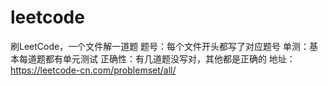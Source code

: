 # leetcode

刷LeetCode，一个文件解一道题
题号：每个文件开头都写了对应题号
单测：基本每道题都有单元测试
正确性：有几道题没写对，其他都是正确的
地址：https://leetcode-cn.com/problemset/all/